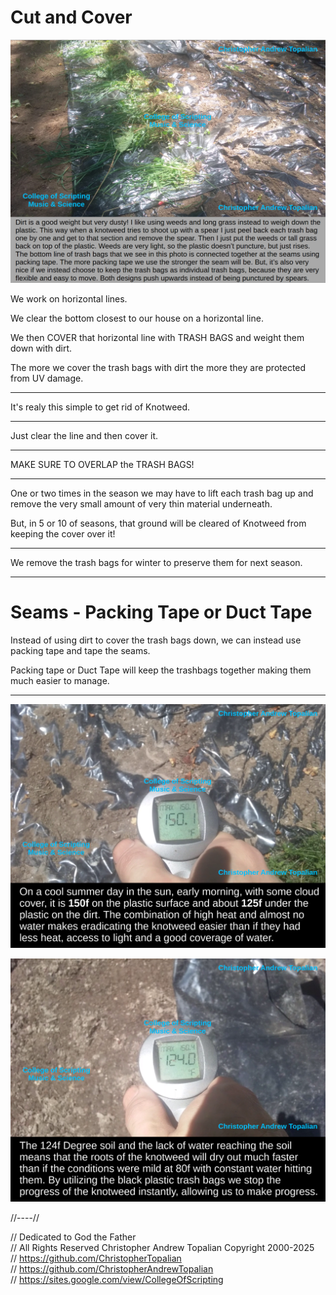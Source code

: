 # Cut and Cover

![plastic_trash_bags_covered_by_dirt_or_weeds](textures/plastic_trash_bags_covered_by_dirt_or_weeds.png)  

We work on horizontal lines.

We clear the bottom closest to our house on a horizontal line.

We then COVER that horizontal line with TRASH BAGS and weight them down with dirt.

The more we cover the trash bags with dirt the more they are protected from UV damage.

---

It's realy this simple to get rid of Knotweed.

---

Just clear the line and then cover it.

---

MAKE SURE TO OVERLAP the TRASH BAGS!

---

One or two times in the season we may have to lift each trash bag up and remove the very small amount of very thin material underneath.  

But, in 5 or 10 of seasons, that ground will be cleared of Knotweed from keeping the cover over it!

---

We remove the trash bags for winter to preserve them for next season.

---

# Seams - Packing Tape or Duct Tape

Instead of using dirt to cover the trash bags down, we can instead use packing tape and tape the seams. 

Packing tape or Duct Tape will keep the trashbags together making them much easier to manage.

---

![150f](textures/temperature_of_black_trash_bag.png)  

![150f](textures/temperature_of_soil_under_black_trash_bags.png)  

//----//

// Dedicated to God the Father  
// All Rights Reserved Christopher Andrew Topalian Copyright 2000-2025  
// https://github.com/ChristopherTopalian  
// https://github.com/ChristopherAndrewTopalian  
// https://sites.google.com/view/CollegeOfScripting

